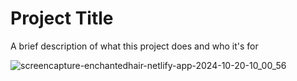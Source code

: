 # Project Title

A brief description of what this project does and who it's for

![screencapture-enchantedhair-netlify-app-2024-10-20-10_00_56](https://github.com/user-attachments/assets/c6313ae1-2f94-4dea-9033-8c72cdaae0bb)

